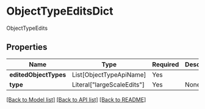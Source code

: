 # ObjectTypeEditsDict

ObjectTypeEdits

## Properties
| Name | Type | Required | Description |
| ------------ | ------------- | ------------- | ------------- |
**editedObjectTypes** | List[ObjectTypeApiName] | Yes |  |
**type** | Literal["largeScaleEdits"] | Yes | None |


[[Back to Model list]](../../../README.md#models-v2-link) [[Back to API list]](../../../README.md#apis-v2-link) [[Back to README]](../../../README.md)
